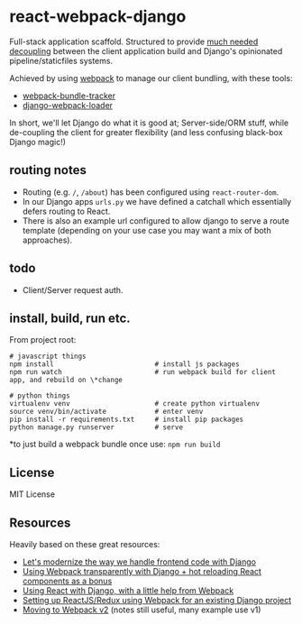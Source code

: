 # react-webpack-django

Full-stack application scaffold. 
Structured to provide [much needed decoupling](http://owaislone.org/blog/modern-frontends-with-django/) between the 
client application build and Django's opinionated pipeline/staticfiles systems. 

Achieved by using [webpack](https://webpack.js.org/) to manage our client bundling, with these tools:
* [webpack-bundle-tracker](https://github.com/owais/webpack-bundle-tracker)
* [django-webpack-loader](https://github.com/owais/django-webpack-loader/)

In short, we'll let Django do what it is good at; Server-side/ORM stuff, while de-coupling the client for greater flexibility (and less confusing black-box Django magic!)

## routing notes
* Routing (e.g. `/`, `/about`) has been configured using `react-router-dom`.
* In our Django apps `urls.py` we have defined a catchall which essentially defers routing to React.
* There is also an example url configured to allow django to serve a route template (depending on your use case you may want a mix of both approaches).

## todo
* Client/Server request auth.

## install, build, run etc.

From project root:
```shell
# javascript things
npm install                         # install js packages
npm run watch                       # run webpack build for client app, and rebuild on \*change

# python things
virtualenv venv                     # create python virtualenv
source venv/bin/activate            # enter venv
pip install -r requirements.txt     # install pip packages
python manage.py runserver          # serve
```

\*to just build a webpack bundle once use: `npm run build` 

## License
MIT License

## Resources
Heavily based on these great resources:
* [Let's modernize the way we handle frontend code with Django](http://owaislone.org/blog/modern-frontends-with-django/)
* [Using Webpack transparently with Django + hot reloading React components as a bonus](http://owaislone.org/blog/webpack-plus-reactjs-and-django/)
* [Using React with Django, with a little help from Webpack](http://geezhawk.github.io/using-react-with-django-rest-framework)
* [Setting up ReactJS/Redux using Webpack for an existing Django project](https://gist.github.com/genomics-geek/81c6880ca862d99574c6f84dec81acb0)
* [Moving to Webpack v2](https://javascriptplayground.com/blog/2016/10/moving-to-webpack-2/) (notes still useful, many example use v1)

